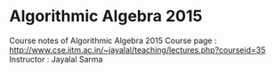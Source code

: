 # Algorithmic Algebra 2015
Course notes of Algorithmic Algebra 2015
Course page : http://www.cse.iitm.ac.in/~jayalal/teaching/lectures.php?courseid=35
Instructor : Jayalal Sarma
